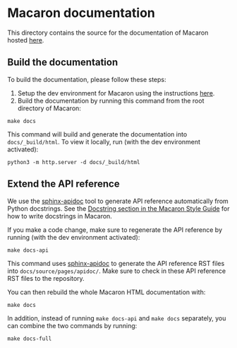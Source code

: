 # Macaron documentation
This directory contains the source for the documentation of Macaron hosted [here](https://oracle.github.io/macaron/).

## Build the documentation

To build the documentation, please follow these steps:
1. Setup the dev environment for Macaron using the instructions [here](../CONTRIBUTING.md).
2. Build the documentation by running this command from the root directory of Macaron:
```
make docs
```

This command will build and generate the documentation into `docs/_build/html`. To view it locally, run (with the dev environment activated):

```
python3 -m http.server -d docs/_build/html
```

## Extend the API reference

We use the [sphinx-apidoc](https://www.sphinx-doc.org/en/master/man/sphinx-apidoc.html) tool to generate API reference automatically from Python docstrings. See the [Docstring section in the Macaron Style Guide](https://oracle.github.io/pages/developers_guide/style_guide.html#docstrings) for how to write docstrings in Macaron.

If you make a code change, make sure to regenerate the API reference by running (with the dev environment activated):

```
make docs-api
```

This command uses [sphinx-apidoc](https://www.sphinx-doc.org/en/master/man/sphinx-apidoc.html) to generate the API reference RST files into `docs/source/pages/apidoc/`. Make sure to check in these API reference RST files to the repository.

You can then rebuild the whole Macaron HTML documentation with:

```
make docs
```

In addition, instead of running `make docs-api` and `make docs` separately, you can combine the two commands by running:

```
make docs-full
```
